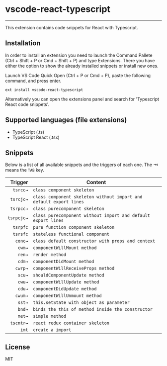 # vscode-react-typescript

-------------------

This extension contains code snippets for React with Typescript.

## Installation

In order to install an extension you need to launch the Command Pallete (Ctrl + Shift + P or Cmd + Shift + P) and type Extensions.
There you have either the option to show the already installed snippets or install new ones.

Launch VS Code Quick Open (Ctrl + P or Cmd + P), paste the following command, and press enter.

`ext install vscode-react-typescript`

Alternatively you can open the extensions panel and search for 'Typescript React code snippets'.

## Supported languages (file extensions)

* TypeScript (.ts)
* TypeScript React (.tsx)

## Snippets

Below is a list of all available snippets and the triggers of each one. The **⇥** means the `TAB` key.

| Trigger  | Content |
| -------: | ------- |
| `tsrcc→` | `class component skeleton` |
| `tsrcjc→`| `class component skeleton without import and default export lines` |
| `tsrpcc→`| `class purecomponent skeleton` |
| `tsrpcjc→` | `class purecomponent without import and default export lines` |
| `tsrpfc` | `pure function component skeleton` |
| `tsrsfc` | `stateless functional component` |
| `conc→`  | `class default constructor with props and context` |
| `cwm→`   | `componentWillMount method` |
| `ren→`   | `render method` |
| `cdm→`   | `componentDidMount method` |
| `cwrp→`   | `componentWillReceiveProps method` |
| `scu→`   | `shouldComponentUpdate method` |
| `cwu→`  | `componentWillUpdate method` |
| `cdu→`  | `componentDidUpdate method` |
| `cwum→`  | `componentWillUnmount method` |
| `sst→`   | `this.setState with object as parameter` |
| `bnd→`   | `binds the this of method inside the constructor` |
| `met→`   | `simple method` |
| `tscntr→` | `react redux container skeleton` |
| `imt`    |  `create a import` |

## License

MIT
